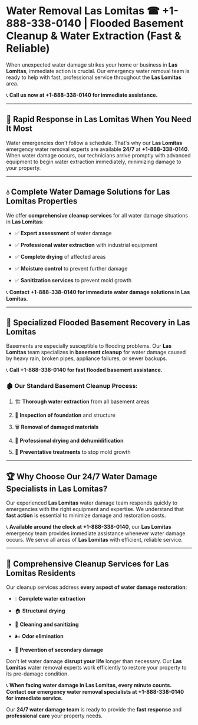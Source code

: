 # Water Removal Las Lomitas ☎ +1-888-338-0140 | Flooded Basement Cleanup & Water Extraction (Fast & Reliable)

When unexpected water damage strikes your home or business in **Las Lomitas**, immediate action is crucial. Our emergency water removal team is ready to help with fast, professional service throughout the **Las Lomitas** area. 

📞 **Call us now at +1-888-338-0140 for immediate assistance.**
---
## 🚀 Rapid Response in Las Lomitas When You Need It Most
Water emergencies don't follow a schedule. That's why our **Las Lomitas** emergency water removal experts are available **24/7** at **+1-888-338-0140**. When water damage occurs, our technicians arrive promptly with advanced equipment to begin water extraction immediately, minimizing damage to your property.
---
## 💧 Complete Water Damage Solutions for Las Lomitas Properties
We offer **comprehensive cleanup services** for all water damage situations in **Las Lomitas**:
- ✅ **Expert assessment** of water damage  
- ✅ **Professional water extraction** with industrial equipment  
- ✅ **Complete drying** of affected areas  
- ✅ **Moisture control** to prevent further damage  
- ✅ **Sanitization services** to prevent mold growth  
📞 **Contact +1-888-338-0140 for immediate water damage solutions in Las Lomitas.**
---
## 🌊 Specialized Flooded Basement Recovery in Las Lomitas
Basements are especially susceptible to flooding problems. Our **Las Lomitas** team specializes in **basement cleanup** for water damage caused by heavy rain, broken pipes, appliance failures, or sewer backups. 
📞 **Call +1-888-338-0140 for fast flooded basement assistance.**
### 🏚️ Our Standard Basement Cleanup Process:
1. 🏗️ **Thorough water extraction** from all basement areas  
2. 🔎 **Inspection of foundation** and structure  
3. 🗑️ **Removal of damaged materials**  
4. 💨 **Professional drying and dehumidification**  
5. 🚫 **Preventative treatments** to stop mold growth  
---
## 🏆 Why Choose Our 24/7 Water Damage Specialists in Las Lomitas?
Our experienced **Las Lomitas** water damage team responds quickly to emergencies with the right equipment and expertise. We understand that **fast action** is essential to minimize damage and restoration costs.
📞 **Available around the clock at +1-888-338-0140**, our **Las Lomitas** emergency team provides immediate assistance whenever water damage occurs. We serve all areas of **Las Lomitas** with efficient, reliable service.
---
## 🧹 Comprehensive Cleanup Services for Las Lomitas Residents
Our cleanup services address **every aspect of water damage restoration**:
- 💧 **Complete water extraction**  
- 🏠 **Structural drying**  
- 🧼 **Cleaning and sanitizing**  
- 🌬️ **Odor elimination**  
- 🚫 **Prevention of secondary damage**  
Don't let water damage **disrupt your life** longer than necessary. Our **Las Lomitas** water removal experts work efficiently to restore your property to its pre-damage condition.
📞 **When facing water damage in Las Lomitas, every minute counts. Contact our emergency water removal specialists at +1-888-338-0140 for immediate service.**
Our **24/7 water damage team** is ready to provide the **fast response** and **professional care** your property needs.
